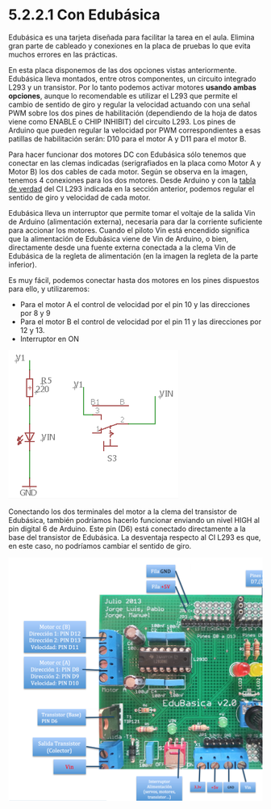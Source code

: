 # 5.2.2.1 Con Edubásica

Edubásica es una tarjeta diseñada para facilitar la tarea en el aula. Elimina gran parte de cableado y conexiones en la placa de pruebas lo que evita muchos errores en las prácticas.

En esta placa disponemos de las dos opciones vistas anteriormente. Edubásica lleva montados, entre otros componentes, un circuito integrado L293 y un transistor. Por lo tanto podemos activar motores **usando ambas opciones**, aunque lo recomendable es utilizar el L293 que permite el cambio de sentido de giro y regular la velocidad actuando con una señal PWM sobre los dos pines de habilitación \(dependiendo de la hoja de datos viene como ENABLE o CHIP INHIBIT\) del circuito L293. Los pines de Arduino que pueden regular la velocidad por PWM correspondientes a esas patillas de habilitación serán: D10 para el motor A y D11 para el motor B.

Para hacer funcionar dos motores DC con Edubásica sólo tenemos que conectar en las clemas indicadas \(serigrafiados en la placa como Motor A y Motor B\) los dos cables de cada motor. Según se observa en la imagen, tenemos 4 conexiones para los dos motores. Desde Arduino y con la [tabla de verdad](https://github.com/deleyva/programa-arduino-mediante-codigo/tree/a407da71017a2f6edc4a9de5f70319276906de88/sin_edubsica.html) del CI L293 indicada en la sección anterior, podemos regular el sentido de giro y velocidad de cada motor.

Edubásica lleva un interruptor que permite tomar el voltaje de la salida Vin de Arduino \(alimentación externa\), necesaria para dar la corriente suficiente para accionar los motores. Cuando el piloto Vin está encendido significa que la alimentación de Edubásica viene de Vin de Arduino, o bien, directamente desde una fuente externa conectada a la clema Vin de Edubásica de la regleta de alimentación \(en la imagen la regleta de la parte inferior\).

Es muy fácil, podemos conectar hasta dos motores en los pines dispuestos para ello, y utilizaremos:

* Para el motor A el control de velocidad por el pin 10 y las direcciones por 8 y 9
* Para el motor B el control de velocidad por el pin 11 y las direcciones por 12 y 13.
* Interruptor en ON

![](../../../.gitbook/assets/img4.png)

Conectando los dos terminales del motor a la clema del transistor de Edubásica, también podríamos hacerlo funcionar enviando un nivel HIGH al pin digital 6 de Arduino. Este pin \(D6\) está conectado directamente a la base del transistor de Edubásica. La desventaja respecto al CI L293 es que, en este caso, no podríamos cambiar el sentido de giro.

![](../../../.gitbook/assets/edubasica-l293.png)

